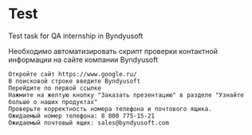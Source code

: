 # Test
Test task for QA internship in Byndyusoft

Необходимо автоматизировать скрипт проверки контактной информации на сайте компании Byndyusoft
~~~~~~~~~~~~~~~~~~~~~~~~~~~~~~~~~~~~~~~~~~~~~~~~
Откройте сайт https://www.google.ru/
В поисковой строке введите Byndyusoft
Перейдите по первой ссылке
Нажмите на желтую кнопку "Заказать презентацию" в разделе "Узнайте больше о наших продуктах"
Проверьте корректность номера телефона и почтового ящика.
Ожидаемый номер телефона: 8 800 775-15-21
Ожидаемый почтовый ящик: sales@byndyusoft.com
